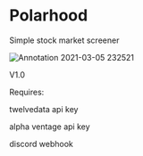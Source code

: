 # Polarhood
Simple stock market screener

![Annotation 2021-03-05 232521](https://user-images.githubusercontent.com/52967830/110175429-66899f00-7e0a-11eb-9a43-3ab06839b64c.png)

V1.0

Requires:

twelvedata api key

alpha ventage api key

discord webhook
